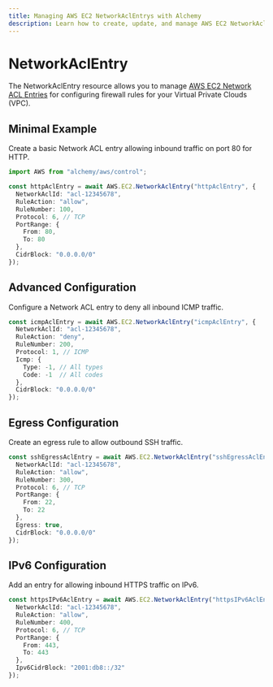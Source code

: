 ```yaml
---
title: Managing AWS EC2 NetworkAclEntrys with Alchemy
description: Learn how to create, update, and manage AWS EC2 NetworkAclEntrys using Alchemy Cloud Control.
---
```


# NetworkAclEntry

The NetworkAclEntry resource allows you to manage [AWS EC2 Network ACL Entries](https://docs.aws.amazon.com/ec2/latest/userguide/) for configuring firewall rules for your Virtual Private Clouds (VPC). 

## Minimal Example

Create a basic Network ACL entry allowing inbound traffic on port 80 for HTTP.

```ts
import AWS from "alchemy/aws/control";

const httpAclEntry = await AWS.EC2.NetworkAclEntry("httpAclEntry", {
  NetworkAclId: "acl-12345678",
  RuleAction: "allow",
  RuleNumber: 100,
  Protocol: 6, // TCP
  PortRange: {
    From: 80,
    To: 80
  },
  CidrBlock: "0.0.0.0/0"
});
```

## Advanced Configuration

Configure a Network ACL entry to deny all inbound ICMP traffic.

```ts
const icmpAclEntry = await AWS.EC2.NetworkAclEntry("icmpAclEntry", {
  NetworkAclId: "acl-12345678",
  RuleAction: "deny",
  RuleNumber: 200,
  Protocol: 1, // ICMP
  Icmp: {
    Type: -1, // All types
    Code: -1  // All codes
  },
  CidrBlock: "0.0.0.0/0"
});
```

## Egress Configuration

Create an egress rule to allow outbound SSH traffic.

```ts
const sshEgressAclEntry = await AWS.EC2.NetworkAclEntry("sshEgressAclEntry", {
  NetworkAclId: "acl-12345678",
  RuleAction: "allow",
  RuleNumber: 300,
  Protocol: 6, // TCP
  PortRange: {
    From: 22,
    To: 22
  },
  Egress: true,
  CidrBlock: "0.0.0.0/0"
});
```

## IPv6 Configuration

Add an entry for allowing inbound HTTPS traffic on IPv6.

```ts
const httpsIPv6AclEntry = await AWS.EC2.NetworkAclEntry("httpsIPv6AclEntry", {
  NetworkAclId: "acl-12345678",
  RuleAction: "allow",
  RuleNumber: 400,
  Protocol: 6, // TCP
  PortRange: {
    From: 443,
    To: 443
  },
  Ipv6CidrBlock: "2001:db8::/32"
});
```